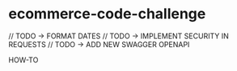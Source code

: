 # ecommerce-code-challenge

// TODO -> FORMAT DATES
// TODO -> IMPLEMENT SECURITY IN REQUESTS
// TODO -> ADD NEW SWAGGER OPENAPI

HOW-TO
